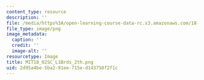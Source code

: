 ```yaml
---
content_type: resource
description: ''
file: /media/https%3A/open-learning-course-data-rc.s3.amazonaws.com/18-02sc-multivariable-calculus-fall-2010/2d95a4be5ba291ee715ed143758f2f1c_MIT18_02SC_L1Brds_2th.png
file_type: image/png
image_metadata:
  caption: ''
  credit: ''
  image-alt: ''
resourcetype: Image
title: MIT18_02SC_L1Brds_2th.png
uid: 2d95a4be-5ba2-91ee-715e-d143758f2f1c
---
```

